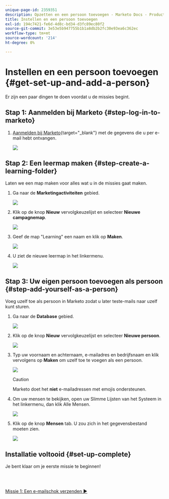 ```yaml
---
unique-page-id: 2359351
description: Opzetten en een persoon toevoegen - Marketo Docs - Productdocumentatie
title: Instellen en een persoon toevoegen
exl-id: 194c7421-fe6d-4d8c-bd34-d3fc89ec80f2
source-git-commit: 3e53e5b947755b1b1a8db2b2fc30e93ea6c362ec
workflow-type: tm+mt
source-wordcount: '214'
ht-degree: 0%

---
```


# Instellen en een persoon toevoegen {#get-set-up-and-add-a-person}

Er zijn een paar dingen te doen voordat u de missies begint.

## Stap 1: Aanmelden bij Marketo {#step-log-in-to-marketo}

1. [Aanmelden bij Marketo](https://app.marketo.com){target=&quot;_blank&quot;} met de gegevens die u per e-mail hebt ontvangen.

   ![](assets/get-set-up-and-add-a-person-1.png)

## Stap 2: Een leermap maken {#step-create-a-learning-folder}

Laten we een map maken voor alles wat u in de missies gaat maken.

1. Ga naar de **Marketingactiviteiten** gebied.

   ![](assets/get-set-up-and-add-a-person-2.png)

1. Klik op de knop **Nieuw** vervolgkeuzelijst en selecteer **Nieuwe campagnemap**.

   ![](assets/get-set-up-and-add-a-person-3.png)

1. Geef de map &quot;Learning&quot; een naam en klik op **Maken**.

   ![](assets/get-set-up-and-add-a-person-4.png)

1. U ziet de nieuwe leermap in het linkermenu.

   ![](assets/get-set-up-and-add-a-person-5.png)

## Stap 3: Uw eigen persoon toevoegen als persoon {#step-add-yourself-as-a-person}

Voeg uzelf toe als persoon in Marketo zodat u later teste-mails naar uzelf kunt sturen.

1. Ga naar de **Database** gebied.

   ![](assets/get-set-up-and-add-a-person-6.png)

1. Klik op de knop **Nieuw** vervolgkeuzelijst en selecteer **Nieuwe persoon**.

   ![](assets/get-set-up-and-add-a-person-7.png)

1. Typ uw voornaam en achternaam, e-mailadres en bedrijfsnaam en klik vervolgens op **Maken** om uzelf toe te voegen als een persoon.

   ![](assets/get-set-up-and-add-a-person-8.png)

   >[!CAUTION]
   >
   >Marketo doet het **niet** e-mailadressen met emojis ondersteunen.

1. Om uw mensen te bekijken, open uw Slimme Lijsten van het Systeem in het linkermenu, dan klik Alle Mensen.

   ![](assets/get-set-up-and-add-a-person-9.png)

1. Klik op de knop **Mensen** tab. U zou zich in het gegevensbestand moeten zien.

   ![](assets/get-set-up-and-add-a-person-10.png)

## Installatie voltooid {#set-up-complete}

Je bent klaar om je eerste missie te beginnen!

<br> 

[Missie 1: Een e-mailschok verzenden ►](/help/marketo/getting-started/quick-wins/send-an-email.md)
